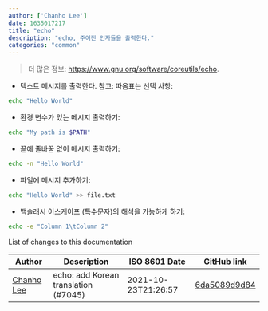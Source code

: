 ```yaml
---
author: ['Chanho Lee']
date: 1635017217
title: "echo"
description: "echo, 주어진 인자들을 출력한다."
categories: "common"
---
```

> 더 많은 정보: <https://www.gnu.org/software/coreutils/echo>.

- 텍스트 메시지를 출력한다. 참고: 따옴표는 선택 사항:

```bash
echo "Hello World"
```

- 환경 변수가 있는 메시지 출력하기:

```bash
echo "My path is $PATH"
```

- 끝에 줄바꿈 없이 메시지 출력하기:

```bash
echo -n "Hello World"
```

- 파일에 메시지 추가하기:

```bash
echo "Hello World" >> file.txt
```

- 백슬래시 이스케이프 (특수문자)의 해석을 가능하게 하기:

```bash
echo -e "Column 1\tColumn 2"
```
List of changes to this documentation


Author | Description | ISO 8601 Date | GitHub link
------|-----|-----|-----
[Chanho Lee](mailto:ibear6954@gmail.com) | echo: add Korean translation (#7045) | 2021-10-23T21:26:57 | [6da5089d9d84](https://github.com/tldr-pages/tldr/commit/6da5089d9d842dc9da60baa484b0e56c13cee8d2)

